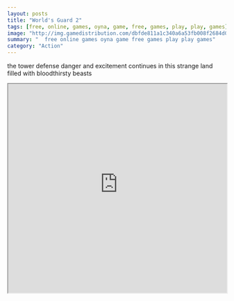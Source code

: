 ```yaml
---
layout: posts
title: "World's Guard 2"
tags: [free, online, games, oyna, game, free, games, play, play, games]
image: "http://img.gamedistribution.com/dbfde811a1c340a6a53fb008f2684d04.jpg"
summary: "  free online games oyna game free games play play games"
category: "Action"
---
```


the tower defense danger and excitement continues in this strange land filled with bloodthirsty beasts

<iframe width="100%" height="480px;" src="http://flash.gamedistribution.com?game=dbfde811a1c340a6a53fb008f2684d04"></iframe>